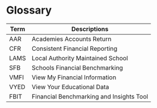 # Glossary
| Term | Descriptions                             |
|------|------------------------------------------|
| AAR  | Academies Accounts Return                |
| CFR  | Consistent Financial Reporting           |
| LAMS | Local Authority Maintained School        |
| SFB  | Schools Financial Benchmarking           |
| VMFI | View My Financial Information            |
| VYED | View Your Educational Data               |
| FBIT | Financial Benchmarking and Insights Tool |
